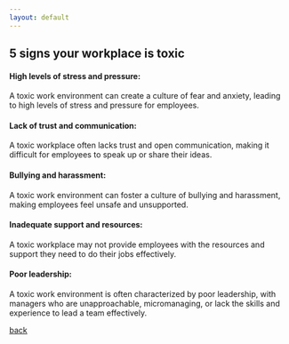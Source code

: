 ```yaml
---
layout: default
---
```


## 5 signs your workplace is toxic 

#### High levels of stress and pressure:
A toxic work environment can create a culture of fear and anxiety, leading to high levels of stress and pressure for employees.

#### Lack of trust and communication:
A toxic workplace often lacks trust and open communication, making it difficult for employees to speak up or share their ideas.

#### Bullying and harassment:
A toxic work environment can foster a culture of bullying and harassment, making employees feel unsafe and unsupported.

#### Inadequate support and resources:
A toxic workplace may not provide employees with the resources and support they need to do their jobs effectively.

#### Poor leadership:
A toxic work environment is often characterized by poor leadership, with managers who are unapproachable, micromanaging, or lack the skills and experience to lead a team effectively.


[back](../)
